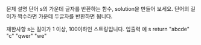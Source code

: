 문제 설명
단어 s의 가운데 글자를 반환하는 함수, solution을 만들어 보세요. 단어의 길이가 짝수라면 가운데 두글자를 반환하면 됩니다.

재한사항
s는 길이가 1 이상, 100이하인 스트링입니다.
입출력 예
s	return
"abcde"	"c"
"qwer"	"we"